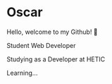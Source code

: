 # Oscar


Hello, welcome to my Github! 👋

Student Web Developer

Studying as a Developer at HETIC

Learning...
